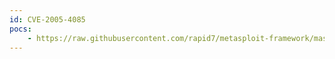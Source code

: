 ```yaml
---
id: CVE-2005-4085
pocs:
    - https://raw.githubusercontent.com/rapid7/metasploit-framework/master/modules/exploits/windows/proxy/bluecoat_winproxy_host.rb
---
```


